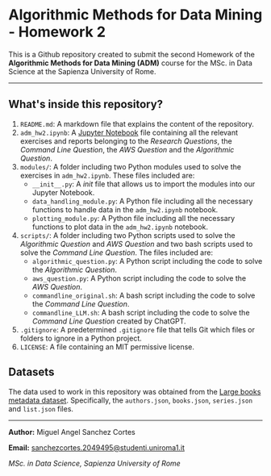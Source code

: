# Algorithmic Methods for Data Mining - Homework 2

This is a Github repository created to submit the second Homework of the **Algorithmic Methods for Data Mining (ADM)** course for the MSc. in Data Science at the Sapienza University of Rome.

--- 
## What's inside this repository?

1. `README.md`: A markdown file that explains the content of the repository.
2. `adm_hw2.ipynb`: A [Jupyter Notebook](https://nbviewer.org/github/msancor/ADM-HW2/blob/main/adm_hw2.ipynb) file containing all the relevant exercises and reports belonging to the *Research Questions*, the *Command Line Question*, the *AWS Question* and the *Algorithmic Question*.
3. ``modules/``: A folder including two Python modules used to solve the exercises in `adm_hw2.ipynb`. These files included are:
    - `__init__.py`: A *init* file that allows us to import the modules into our Jupyter Notebook.
    - `data_handling_module.py`: A Python file including all the necessary functions to handle data in the `adm_hw2.ipynb` notebook.
    - `plotting_module.py`: A Python file including all the necessary functions to plot data in the `adm_hw2.ipynb` notebook.
4. ``scripts/``: A folder including two Python scripts used to solve the *Algorithmic Question* and *AWS Question* and two bash scripts used to solve the *Command Line Question*. The files included are:
    - `algorithmic_question.py`: A Python script including the code to solve the *Algorithmic Question*.
    - `aws_question.py`: A Python script including the code to solve the *AWS Question*.
    - `commandline_original.sh`: A bash script including the code to solve the *Command Line Question*.
    - `commandline_LLM.sh`: A bash script including the code to solve the *Command Line Question* created by ChatGPT.
5. ``.gitignore``: A predetermined `.gitignore` file that tells Git which files or folders to ignore in a Python project.
6. `LICENSE`: A file containing an MIT permissive license.

## Datasets

The data used to work in this repository was obtained from the [Large books metadata dataset](https://www.kaggle.com/datasets/opalskies/large-books-metadata-dataset-50-mill-entries). Specifically, the ``authors.json``, ``books.json``, ``series.json`` and ``list.json`` files.

---



**Author:** Miguel Angel Sanchez Cortes

**Email:** sanchezcortes.2049495@studenti.uniroma1.it

*MSc. in Data Science, Sapienza University of Rome*
